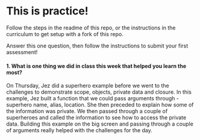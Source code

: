# This is practice!

Follow the steps in the readme of this repo, or the instructions in the curriculum to get setup with a fork of this repo.

Answer this one question, then follow the instructions to submit your first assessment!

#### 1. What is one thing we did in class this week that helped you learn the most?  

On Thursday, Jez did a superhero example before we went to the challenges to demonstrate scope, objects, private data and closure.  In this example, Jez built a function that we could pass arguments through - superhero name, alias, location.  She then preceded to explain how some of the information was private.  We then passed through a couple of superheroes and called the information to see how to access the private data.  Building this example on the big screen and passing through a couple of arguments really helped with the challenges for the day.    
